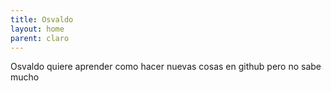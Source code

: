 ```yaml
---
title: Osvaldo
layout: home
parent: claro
---
```


Osvaldo quiere aprender como hacer nuevas cosas en github pero no sabe mucho
